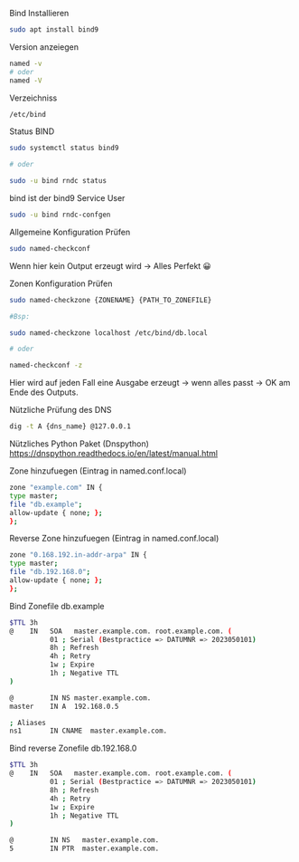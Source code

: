
Bind Installieren
```bash
sudo apt install bind9
```

Version anzeiegen
```bash
named -v
# oder
named -V
```

Verzeichniss
```bash
/etc/bind
```

Status BIND 
```bash
sudo systemctl status bind9

# oder

sudo -u bind rndc status
```
bind ist der bind9 Service User


```bash
sudo -u bind rndc-confgen
```

Allgemeine Konfiguration Prüfen
```bash
sudo named-checkconf
```
Wenn hier kein Output erzeugt wird -> Alles Perfekt 😀

Zonen Konfiguration Prüfen
```bash
sudo named-checkzone {ZONENAME} {PATH_TO_ZONEFILE}

#Bsp:

sudo named-checkzone localhost /etc/bind/db.local

# oder

named-checkconf -z
```
Hier wird auf jeden Fall eine Ausgabe erzeugt -> wenn alles passt -> OK am Ende des Outputs.

Nützliche Prüfung des DNS
```bash
dig -t A {dns_name} @127.0.0.1
```

Nützliches Python Paket (Dnspython)
https://dnspython.readthedocs.io/en/latest/manual.html

Zone hinzufuegen (Eintrag in named.conf.local)
```bash
zone "example.com" IN {
type master;
file "db.example";
allow-update { none; };
};
```

Reverse Zone hinzufuegen (Eintrag in named.conf.local)
```bash
zone "0.168.192.in-addr-arpa" IN {
type master;
file "db.192.168.0";
allow-update { none; };
};
```

Bind Zonefile
db.example
```bash
$TTL 3h
@    IN   SOA   master.example.com. root.example.com. (
          01 ; Serial (Bestpractice => DATUMNR => 2023050101)
          8h ; Refresh
          4h ; Retry
          1w ; Expire
          1h ; Negative TTL
)

@         IN NS master.example.com.
master    IN A  192.168.0.5

; Aliases
ns1       IN CNAME  master.example.com.
```

Bind reverse Zonefile
db.192.168.0
```bash
$TTL 3h
@    IN   SOA   master.example.com. root.example.com. (
          01 ; Serial (Bestpractice => DATUMNR => 2023050101)
          8h ; Refresh
          4h ; Retry
          1w ; Expire
          1h ; Negative TTL
)

@         IN NS   master.example.com.
5         IN PTR  master.example.com.

```
